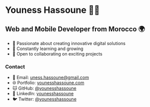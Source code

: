 # Youness Hassoune 👨‍💻

## Web and Mobile Developer from Morocco 🌍

- 🚀 Passionate about creating innovative digital solutions
- 🌱 Constantly learning and growing
- 🤝 Open to collaborating on exciting projects

### Contact
- 📧 Email: [uness.hassoune@gmail.com](mailto:uness.hassoune@gmail.com)
- 🌐 Portfolio: [younesshassoune.com](http://younesshassoune.dev/)
- 🐱 GitHub: [@younesshassoune](https://www.github.com/younesshassoune)
- 💼 LinkedIn: [younesshassoune](https://www.linkedin.com/in/younesshassoune)
- 🐦 Twitter: [@younesshassoune](https://www.twitter.com/younesshassoune)
